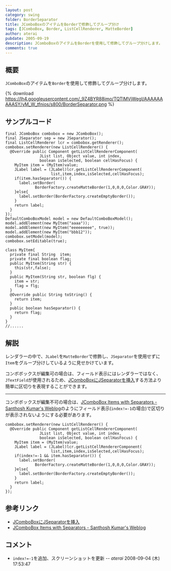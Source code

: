 ```yaml
---
layout: post
category: swing
folder: BorderSeparator
title: JComboBoxのアイテムをBorderで修飾してグループ分け
tags: [JComboBox, Border, ListCellRenderer, MatteBorder]
author: aterai
pubdate: 2005-09-19
description: JComboBoxのアイテムをBorderを使用して修飾してグループ分けします。
comments: true
---
```

## 概要
`JComboBox`のアイテムを`Border`を使用して修飾してグループ分けします。

{% download https://lh4.googleusercontent.com/_9Z4BYR88imo/TQTIMVjWegI/AAAAAAAAASY/yM_W_tfnios/s800/BorderSeparator.png %}

## サンプルコード
<pre class="prettyprint"><code>final JComboBox combobox = new JComboBox();
final JSeparator sep = new JSeparator();
final ListCellRenderer lcr = combobox.getRenderer();
combobox.setRenderer(new ListCellRenderer() {
  @Override public Component getListCellRendererComponent(
               JList list, Object value, int index,
               boolean isSelected, boolean cellHasFocus) {
    MyItem item = (MyItem)value;
    JLabel label = (JLabel)lcr.getListCellRendererComponent(
                    list,item,index,isSelected,cellHasFocus);
    if(item.hasSeparator()) {
      label.setBorder(
             BorderFactory.createMatteBorder(1,0,0,0,Color.GRAY));
    }else{
      label.setBorder(BorderFactory.createEmptyBorder());
    }
    return label;
  }
});
DefaultComboBoxModel model = new DefaultComboBoxModel();
model.addElement(new MyItem("aaaa"));
model.addElement(new MyItem("eeeeeeeee", true));
model.addElement(new MyItem("bbb12"));
combobox.setModel(model);
combobox.setEditable(true);
</code></pre>

<pre class="prettyprint"><code>class MyItem{
  private final String  item;
  private final boolean flag;
  public MyItem(String str) {
    this(str,false);
  }
  public MyItem(String str, boolean flg) {
    item = str;
    flag = flg;
  }
  @Override public String toString() {
    return item;
  }
  public boolean hasSeparator() {
    return flag;
  }
}
//......
</code></pre>

## 解説
レンダラーの中で、`JLabel`を`MatteBorder`で修飾し、`JSeparator`を使用せずに`Item`をグループ分けしているように見せかけています。

コンボボックスが編集可の場合は、フィールド表示にはレンダラーではなく、`JTextField`が使用されるため、[JComboBoxにJSeparatorを挿入](http://ateraimemo.com/Swing/ComboBoxSeparator.html)する方法より簡単に区切りを表現することができます。

- - - -
コンボボックスが編集不可の場合は、[JComboBox Items with Separators - Santhosh Kumar's Weblog](http://www.jroller.com/santhosh/entry/jcombobox_items_with_separators)のようにフィールド表示(`index!=-1`の場合)で区切りが表示されないようにする必要があります。

<pre class="prettyprint"><code>combobox.setRenderer(new ListCellRenderer() {
  @Override public Component getListCellRendererComponent(
               JList list, Object value, int index,
               boolean isSelected, boolean cellHasFocus) {
    MyItem item = (MyItem)value;
    JLabel label = (JLabel)lcr.getListCellRendererComponent(
                    list,item,index,isSelected,cellHasFocus);
    if(index!=-1 &amp;&amp; item.hasSeparator()) {
      label.setBorder(
             BorderFactory.createMatteBorder(1,0,0,0,Color.GRAY));
    }else{
      label.setBorder(BorderFactory.createEmptyBorder());
    }
    return label;
  }
});
</code></pre>

## 参考リンク
- [JComboBoxにJSeparatorを挿入](http://ateraimemo.com/Swing/ComboBoxSeparator.html)
- [JComboBox Items with Separators - Santhosh Kumar's Weblog](http://www.jroller.com/santhosh/entry/jcombobox_items_with_separators)

<!-- dummy comment line for breaking list -->

## コメント
- `index!=-1`を追加、スクリーンショットを更新 -- *aterai* 2008-09-04 (木) 17:53:47

<!-- dummy comment line for breaking list -->
